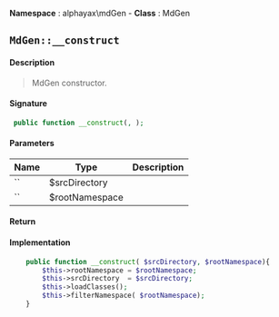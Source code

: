 **Namespace**  : alphayax\mdGen  - **Class** : MdGen

## `MdGen::__construct`

#### Description

> MdGen constructor.


#### Signature

```php
 public function __construct(, );
```

#### Parameters

| Name | Type | Description |
|---|---|---|
| `` | $srcDirectory |  |
| `` | $rootNamespace |  |

#### Return


#### Implementation

```php
    public function __construct( $srcDirectory, $rootNamespace){
        $this->rootNamespace = $rootNamespace;
        $this->srcDirectory  = $srcDirectory;
        $this->loadClasses();
        $this->filterNamespace( $rootNamespace);
    }

```
